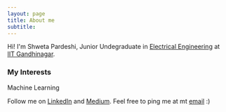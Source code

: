 ```yaml
---
layout: page
title: About me
subtitle: 
---
```


Hi! I'm Shweta Pardeshi, Junior Undegraduate in [Electrical Engineering](https://www.iitgn.ac.in/academics/ee/) at [IIT Gandhinagar](https://www.iitgn.ac.in/). 
 
### My Interests
Machine Learning 

Follow me on [LinkedIn](www.linkedin.com/in/shweta-pardeshi1998) and [Medium](https://medium.com/@pardeshi.shweta). Feel free to ping me at mt [email](pardeshi.shweta@iitgn.ac.in) :)





